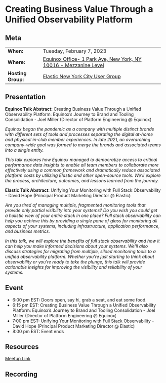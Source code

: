 # Creating Business Value Through a Unified Observability Platform

## Meta 
| | |
| --- | --- |
| **When:** | Tuesday, February 7, 2023 |
| **Where:** | [Equinox Office- 1 Park Ave, New York, NY 10016 - Mezzanine Level](https://goo.gl/maps/qmBP4hbLzFH2wV7S7) |
| **Hosting Group:** | [Elastic New York City User Group](https://www.meetup.com/elastic-new-york-city-user-group/) |

## Presentation
**Equinox Talk Abstract**: Creating Business Value Through a Unified Observability Platform: Equinox’s Journey to Brand and Tooling Consolidation - Joel Miller (Director of Platform Engineering @ Equinox)

*Equinox began the pandemic as a company with multiple distinct brands with different sets of tools and processes separating the digital at-home and physical in-club member experiences. In late 2021, an overarching company-wide goal was formed to merge the brands and associated teams into a single entity.*

*This talk explores how Equinox managed to democratize access to critical performance data insights to enable all team members to collaborate more effectively using a common framework and dramatically reduce associated platform costs by utilizing Elastic and other open-source tools. We’ll explore the process, architecture, outcomes, and lessons learned from the journey.*

**Elastic Talk Abstract**: Unifying Your Monitoring with Full Stack Observability - David Hope (Principal Product Marketing Director @ Elastic)

*Are you tired of managing multiple, fragmented monitoring tools that provide only partial visibility into your systems? Do you wish you could get a holistic view of your entire stack in one place? Full stack observability can help you achieve this by providing a single pane of glass for monitoring all aspects of your systems, including infrastructure, application performance, and business metrics.*

*In this talk, we will explore the benefits of full stack observability and how it can help you make informed decisions about your systems. We'll also discuss strategies for migrating from multiple, siloed monitoring tools to a unified observability platform. Whether you're just starting to think about observability or you're ready to take the plunge, this talk will provide actionable insights for improving the visibility and reliability of your systems.*

## Event
* 6:00 pm EST: Doors open, say hi, grab a seat, and eat some food.
* 6:15 pm EST: Creating Business Value Through a Unified Observability Platform: Equinox’s Journey to Brand and Tooling Consolidation - Joel Miller (Director of Platform Engineering @ Equinox)
* 7:00 pm EST: Unifying Your Monitoring with Full Stack Observability - David Hope (Principal Product Marketing Director @ Elastic)
* 8:00 pm EST: Event ends

## Resources
[Meetup Link](https://www.meetup.com/elastic-new-york-city-user-group/events/290459144/)

## Recording


